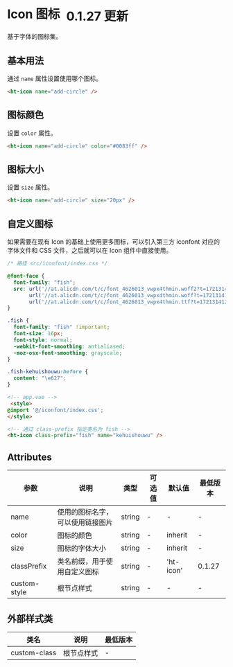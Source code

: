 #  Icon 图标 <el-tag text style="vertical-align: middle;margin-left:8px;" type="warning">0.1.27 更新</el-tag>

基于字体的图标集。

## 基本用法

通过 `name` 属性设置使用哪个图标。

```html
<ht-icon name="add-circle" />
```

## 图标颜色

设置 `color` 属性。

```html
<ht-icon name="add-circle" color="#0083ff" />
```

## 图标大小

设置 `size` 属性。

```html
<ht-icon name="add-circle" size="20px" />
```

## 自定义图标
如果需要在现有 Icon 的基础上使用更多图标，可以引入第三方 iconfont 对应的字体文件和 CSS 文件，之后就可以在 Icon 组件中直接使用。


``` css
/* 路径 src/iconfont/index.css */

@font-face {
  font-family: "fish";
  src: url('//at.alicdn.com/t/c/font_4626013_vwpx4thmin.woff2?t=1721314121733') format('woff2'),
       url('//at.alicdn.com/t/c/font_4626013_vwpx4thmin.woff?t=1721314121733') format('woff'),
       url('//at.alicdn.com/t/c/font_4626013_vwpx4thmin.ttf?t=1721314121733') format('truetype');
}

.fish {
  font-family: "fish" !important;
  font-size: 16px;
  font-style: normal;
  -webkit-font-smoothing: antialiased;
  -moz-osx-font-smoothing: grayscale;
}

.fish-kehuishouwu:before {
  content: "\e627";
}

```
```html
<!-- app.vue -->
 <style>
@import '@/iconfont/index.css';
</style>
```

```html
<!-- 通过 class-prefix 指定类名为 fish -->
<ht-icon class-prefix="fish" name="kehuishouwu" />
```

## Attributes
| 参数 | 说明 | 类型 | 可选值 | 默认值 | 最低版本 |
|-----|------|-----|-------|-------|---------|
| name | 使用的图标名字，可以使用链接图片 |	string | - | - | - |
| color	| 图标的颜色 | string |	- |	inherit | - |
| size | 图标的字体大小 | string | - | inherit | - |
| classPrefix | 类名前缀，用于使用自定义图标 | string | - | 'ht-icon' | 0.1.27 |
| custom-style | 根节点样式 | string | - | - | - |

## 外部样式类

| 类名 | 说明 | 最低版本 |
|-----|------|--------|
| custom-class | 根节点样式 | - |
